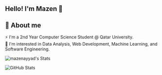 ## Hello! I'm Mazen 👋
💫 About me
---
⚡ I'm a 2nd Year Computer Science Student @ Qatar University.  
💬 I'm interested in Data Analysis, Web Development, Machine Learning, and Software Engineering.

![mazenayyad's Stats](https://github-readme-stats.vercel.app/api?username=mazenayyad&theme=highcontrast&show_icons=true&hide_border=true&count_private=true)

![GitHub Stats](https://streak-stats.demolab.com?user=mazenayyad&theme=highcontrast&hide_border=true)
<!--
**mazenayyad/mazenayyad** is a ✨ _special_ ✨ repository because its `README.md` (this file) appears on your GitHub profile.

Here are some ideas to get you started:

- 🔭 I’m currently working on ...
- 🌱 I’m currently learning ...
- 👯 I’m looking to collaborate on ...
- 🤔 I’m looking for help with ...
- 💬 Ask me about ...
- 📫 How to reach me: ...
- 😄 Pronouns: ...
- ⚡ Fun fact: ...
-->
